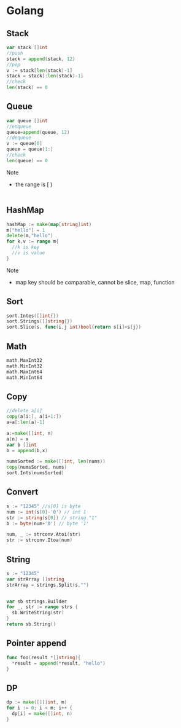 # Golang

## Stack
```go
var stack []int
//push
stack = append(stack, 12)
//pop
v := stack[len(stack)-1]
stack = stack[:len(stack)-1]
//check
len(stack) == 0
```

## Queue
```go
var queue []int
//enqueue
queue=append(queue, 12)
//dequeue
v := queue[0]
queue = queue[1:]
//check
len(queue) == 0
```

Note
- the range is [ )
</br></br>

## HashMap
```go
hashMap := make(map[string]int)
m["hello"] = 1
delete(m,"hello")
for k,v := range m{
  //k is key
  //v is value
}
```
Note
- map key should be comparable, cannot be slice, map, function

## Sort
```go
sort.Intes([]int{})
sort.Strings([]string{})
sort.Slice(s, func(i,j int)bool{return s[i]<s[j})
```
## Math
```go
math.MaxInt32
math.MinInt32
math.MaxInt64
math.MinInt64
```
## Copy
```go
//delete a[i]
copy(a[i:], a[i+1:])
a=a[:len(a)-1]

a:=make([]int, n)
a[n] = x
var b []int
b = append(b,x)

numsSorted := make([]int, len(nums))
copy(numsSorted, nums)
sort.Ints(numsSorted)
```
## Convert
```go
s := "12345" //s[0] is byte
num := int(s[0]-'0') // int 1
str := string(s[0]) // string "1"
b := byte(num+'0') // byte '1'

num, _ := strconv.Atoi(str)
str := strconv.Itoa(num)
```

## String
```go
s := "12345"
var strArray []string
strArray = strings.Split(s,"")


var sb strings.Builder
for _, str := range strs {
  sb.WriteString(str)
}
return sb.String()
```

## Pointer append
```go
func foo(result *[]string){
  *result = append(*result, "hello")
}
```

## DP
```go
dp := make([][]int, m)
for i := 0; i < m; i++ {
  dp[i] = make([]int, n)
}
```

